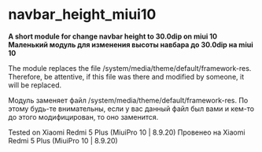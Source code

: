 # navbar_height_miui10
**A short module for change navbar height to 30.0dip on miui 10**
**Маленький модуль для изменения высоты навбара до 30.0dip на miui 10**

The module replaces the file /system/media/theme/default/framework-res. Therefore, be attentive, if this file was there and modified by someone, it will be replaced.

Модуль заменяет файл /system/media/theme/default/framework-res. По этому будь-те внимательны, если у вас данный файл был вами и кем-то до этого модифицирован, то оно заменится.

Tested on Xiaomi Redmi 5 Plus (MiuiPro 10 | 8.9.20)
Провенео на Xiaomi Redmi 5 Plus (MiuiPro 10 | 8.9.20)
